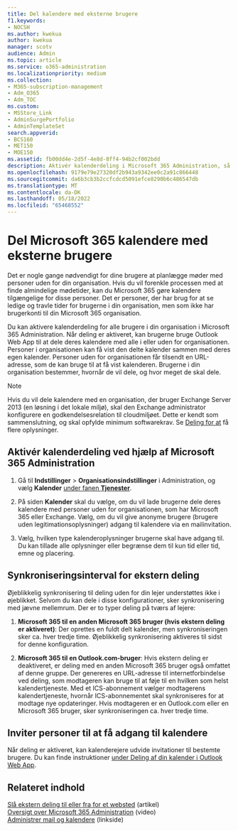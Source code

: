 ```yaml
---
title: Del kalendere med eksterne brugere
f1.keywords:
- NOCSH
ms.author: kwekua
author: kwekua
manager: scotv
audience: Admin
ms.topic: article
ms.service: o365-administration
ms.localizationpriority: medium
ms.collection:
- M365-subscription-management
- Adm_O365
- Adm_TOC
ms.custom:
- MSStore_Link
- AdminSurgePortfolio
- AdminTemplateSet
search.appverid:
- BCS160
- MET150
- MOE150
ms.assetid: fb00dd4e-2d5f-4e8d-8ff4-94b2cf002bdd
description: Aktivér kalenderdeling i Microsoft 365 Administration, så brugerne kan dele deres kalendere med alle i eller uden for organisationen.
ms.openlocfilehash: 9179e79e27320df2b943a9342ee0c2a91c866448
ms.sourcegitcommit: da6b3cb3b2ccfcdcd5091efce8290b6c486547db
ms.translationtype: MT
ms.contentlocale: da-DK
ms.lasthandoff: 05/18/2022
ms.locfileid: "65468552"
---
```

# <a name="share-microsoft-365-calendars-with-external-users"></a>Del Microsoft 365 kalendere med eksterne brugere

Det er nogle gange nødvendigt for dine brugere at planlægge møder med personer uden for din organisation. Hvis du vil forenkle processen med at finde almindelige mødetider, kan du Microsoft 365 gøre kalendere tilgængelige for disse personer. Det er personer, der har brug for at se ledige og travle tider for brugerne i din organisation, men som ikke har brugerkonti til din Microsoft 365 organisation.

Du kan aktivere kalenderdeling for alle brugere i din organisation i Microsoft 365 Administration. Når deling er aktiveret, kan brugerne bruge Outlook Web App til at dele deres kalendere med alle i eller uden for organisationen. Personer i organisationen kan få vist den delte kalender sammen med deres egen kalender. Personer uden for organisationen får tilsendt en URL-adresse, som de kan bruge til at få vist kalenderen. Brugerne i din organisation bestemmer, hvornår de vil dele, og hvor meget de skal dele.

> [!NOTE]
> Hvis du vil dele kalendere med en organisation, der bruger Exchange Server 2013 (en løsning i det lokale miljø), skal den Exchange administrator konfigurere en godkendelsesrelation til cloudmiljøet. Dette er kendt som sammenslutning, og skal opfylde minimum softwarekrav. Se [Deling for at](/exchange/sharing-exchange-2013-help) få flere oplysninger.
  
## <a name="enable-calendar-sharing-using-the-microsoft-365-admin-center"></a>Aktivér kalenderdeling ved hjælp af Microsoft 365 Administration

1. Gå til **Indstillinger** \> **Organisationsindstillinger** i Administration, og vælg **Kalender** <a href="https://go.microsoft.com/fwlink/p/?linkid=2053743" target="_blank">under fanen **Tjenester**</a>.
  
3. På siden **Kalender** skal du vælge, om du vil lade brugerne dele deres kalendere med personer uden for organisationen, som har Microsoft 365 eller Exchange. Vælg, om du vil give anonyme brugere (brugere uden legitimationsoplysninger) adgang til kalendere via en mailinvitation.

4. Vælg, hvilken type kalenderoplysninger brugerne skal have adgang til. Du kan tillade alle oplysninger eller begrænse dem til kun tid eller tid, emne og placering.

## <a name="external-sharing-sync-interval"></a>Synkroniseringsinterval for ekstern deling

Øjeblikkelig synkronisering til deling uden for din lejer understøttes ikke i øjeblikket. Selvom du kan dele i disse konfigurationer, sker synkronisering med jævne mellemrum. Der er to typer deling på tværs af lejere:

1. **Microsoft 365 til en anden Microsoft 365 bruger (hvis ekstern deling er aktiveret)**: Der oprettes en fuldt delt kalender, men synkroniseringen sker ca. hver tredje time. Øjeblikkelig synkronisering aktiveres til sidst for denne konfiguration.

2. **Microsoft 365 til en Outlook.com-bruger**: Hvis ekstern deling er deaktiveret, er deling med en anden Microsoft 365 bruger også omfattet af denne gruppe. Der genereres en URL-adresse til internetforbindelse ved deling, som modtageren kan bruge til at føje til en hvilken som helst kalendertjeneste. Med et ICS-abonnement vælger modtagerens kalendertjeneste, hvornår ICS-abonnementet skal synkroniseres for at modtage nye opdateringer. Hvis modtageren er en Outlook.com eller en Microsoft 365 bruger, sker synkroniseringen ca. hver tredje time.

## <a name="invite-people-to-access-calendars"></a>Inviter personer til at få adgang til kalendere

Når deling er aktiveret, kan kalenderejere udvide invitationer til bestemte brugere. Du kan finde instruktioner [under Deling af din kalender i Outlook Web App](https://support.microsoft.com/office/7ecef8ae-139c-40d9-bae2-a23977ee58d5).

## <a name="related-content"></a>Relateret indhold

[Slå ekstern deling til eller fra for et websted](/sharepoint/change-external-sharing-site) (artikel)\
[Oversigt over Microsoft 365 Administration](../admin-overview/admin-center-overview.md) (video)\
[Administrer mail og kalendere](/admin) (linkside)

